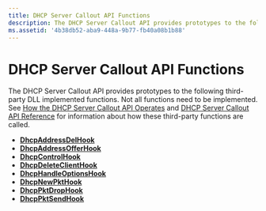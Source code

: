 ```yaml
---
title: DHCP Server Callout API Functions
description: The DHCP Server Callout API provides prototypes to the following third-party DLL implemented functions.
ms.assetid: '4b38db52-aba9-448a-9b77-fb40a08b1b88'
---
```


# DHCP Server Callout API Functions

The DHCP Server Callout API provides prototypes to the following third-party DLL implemented functions. Not all functions need to be implemented. See [How the DHCP Server Callout API Operates](how-the-dhcp-server-api-operates.md) and [DHCP Server Callout API Reference](dhcp-server-api-reference.md) for information about how these third-party functions are called.

-   [**DhcpAddressDelHook**](dhcpaddressdelhook.md)
-   [**DhcpAddressOfferHook**](dhcpaddressofferhook.md)
-   [**DhcpControlHook**](dhcpcontrolhook.md)
-   [**DhcpDeleteClientHook**](dhcpdeleteclienthook.md)
-   [**DhcpHandleOptionsHook**](dhcphandleoptionshook.md)
-   [**DhcpNewPktHook**](dhcpnewpkthook.md)
-   [**DhcpPktDropHook**](dhcppktdrophook.md)
-   [**DhcpPktSendHook**](dhcppktsendhook.md)

 

 




